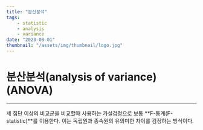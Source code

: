 ```yaml
---
title: "분산분석"
tags:
    - statistic
    - analysis
    - variance
date: "2023-08-01"
thumbnail: "/assets/img/thumbnail/logo.jpg"
---
```


# **분산분석(analysis of variance)(ANOVA)**
---
세 집단 이상의 비교군을 비교할때 사용하는 가설검정으로 보통 **F-통계(F-statistic)**를 이용한다. 이는 독립원과 종속원의 유의미한 차이를 검정하는 방식이다.  
